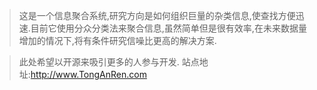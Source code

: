 > 这是一个信息聚合系统,研究方向是如何组织巨量的杂类信息,使查找方便迅速.目前它使用分众分类法来聚合信息,虽然简单但是很有效率,在未来数据量增加的情况下,将有条件研究信噪比更高的解决方案.

> 此处希望以开源来吸引更多的人参与开发.
> 站点地址:http://www.TongAnRen.com